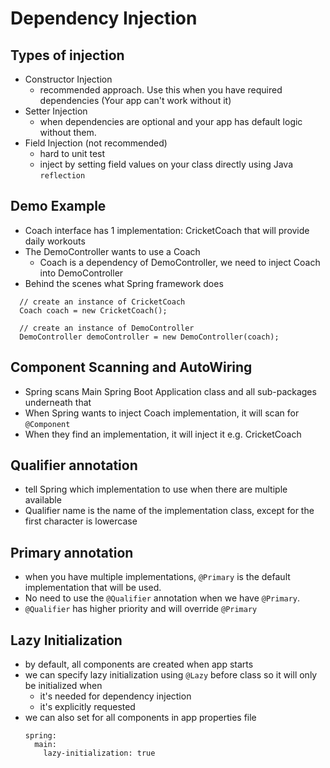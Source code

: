 # Dependency Injection

## Types of injection
- Constructor Injection
  - recommended approach. Use this when  you have required dependencies (Your app can't work without it)
- Setter Injection
  - when dependencies are optional and your app has default logic without them.
- Field Injection (not recommended)
  - hard to unit test
  - inject by setting field values on your class directly using Java `reflection`
  
## Demo Example
- Coach interface has 1 implementation: CricketCoach that will provide daily workouts
- The DemoController wants to use a Coach
  - Coach is a dependency of DemoController, we need to inject Coach into DemoController
- Behind the scenes what Spring framework does
```
  // create an instance of CricketCoach
  Coach coach = new CricketCoach(); 
  
  // create an instance of DemoController
  DemoController demoController = new DemoController(coach); 
```

## Component Scanning and AutoWiring
- Spring scans Main Spring Boot Application class and all sub-packages underneath that
- When Spring wants to inject Coach implementation, it will scan for `@Component`
- When they find an implementation, it will inject it e.g. CricketCoach

## Qualifier annotation
- tell Spring which implementation to use when there are multiple available
- Qualifier name is the name of the implementation class, except for the first character is lowercase

## Primary annotation
- when you have multiple implementations, `@Primary` is the default implementation that will be used.
- No need to use the `@Qualifier` annotation when we have `@Primary`.
- `@Qualifier` has higher priority and will override `@Primary`

## Lazy Initialization
- by default, all components are created when app starts
- we can specify lazy initialization using `@Lazy` before class so it will only be initialized when
  - it's needed for dependency injection
  - it's explicitly requested
- we can also set for all components in app properties file
  ```
  spring:
    main:
      lazy-initialization: true
  ```